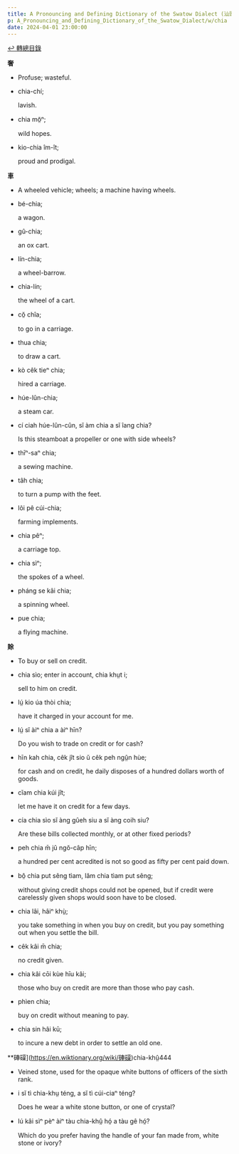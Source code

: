 ```yaml
---
title: A Pronouncing and Defining Dictionary of the Swatow Dialect (汕頭方言音義字典) / chia
p: A_Pronouncing_and_Defining_Dictionary_of_the_Swatow_Dialect/w/chia
date: 2024-04-01 23:00:00
---
```


[↩️ 轉總目錄](/A_Pronouncing_and_Defining_Dictionary_of_the_Swatow_Dialect)


**奢**
- Profuse; wasteful.

- chia-chí;

  lavish.

- chia mō̤ⁿ;

  wild hopes.

- kio-chia îm-ît;

  proud and prodigal.

**車**
- A wheeled vehicle; wheels; a machine having wheels.

- bé-chia;

  a wagon.

- gû-chia;

  an ox cart.

- lín-chia;

  a wheel-barrow.

- chia-lín;

  the wheel of a cart.

- cŏ̤ chîa;

  to go in a carriage.

- thua chia;

  to draw a cart.

- kò cêk tieⁿ chia;

  hired a carriage.

- húe-lûn-chia;

  a steam car.

- cí ciah húe-lûn-cûn, sĭ àm chia a sĭ îang chia?

  Is this steamboat a propeller or one with side wheels?

- thīⁿ-saⁿ chia;

  a sewing machine.

- tâh chia;

  to turn a pump with the feet.

- lôi pê cúi-chia;

  farming implements.

- chia pêⁿ;

  a carriage top.

- chia sìⁿ;

  the spokes of a wheel.

- pháng se kâi chia;

  a spinning wheel.

- pue chia;

  a flying machine.

**賖**
- To buy or sell on credit.

- chia sìo; enter in account, chia khṳt i;

  sell to him on credit.

- lṳ́ kio úa thòi chia;

  have it charged in your account for me.

- lṳ́ sĭ àiⁿ chia a àiⁿ hīn?

  Do you wish to trade on credit or for cash?

- hīn kah chia, cêk jît sio ŭ cêk peh ngṳ̂n hùe;

  for cash and on credit, he daily disposes of a hundred dollars worth of goods.

- cĭam chia kúi jît;

  let me have it on credit for a few days.

- cía chia sìo sĭ àng gûeh siu a sĭ àng coih siu?

  Are these bills collected monthly, or at other fixed periods?

- peh chia m̄ jû ngŏ-câp hīn;

  a hundred per cent acredited is not so good as fifty per cent paid down.

- bô̤ chia put sêng tìam, lăm chia tìam put sêng;

  without giving credit shops could not be opened, but if credit were carelessly given shops would soon have to be closed.

- chia lâi, hâiⁿ khṳ̀;

  you take something in when you buy on credit, but you pay something out when you settle the bill.

- cêk kâi m̄ chia;

  no credit given.

- chia kâi cōi kùe hīu kâi;

  those who buy on credit are more than those who pay cash.

- phìen chia;

  buy on credit without meaning to pay.

- chia sin hâi kū;

  to incure a new debt in order to settle an old one.

**硨磲](https://en.wiktionary.org/wiki/硨磲)chia-khṳ̂444
- Veined stone, used for the opaque white buttons of officers of the sixth rank.

- i sĭ tì chia-khṳ téng, a sĭ tì cúi-ciaⁿ téng?

  Does he wear a white stone button, or one of crystal?

- lú kâi sìⁿ pèⁿ àiⁿ tàu chia-khṳ̂ hó̤ a tàu gê hó̤?

  Which do you prefer having the handle of your fan made from, white stone or ivory?